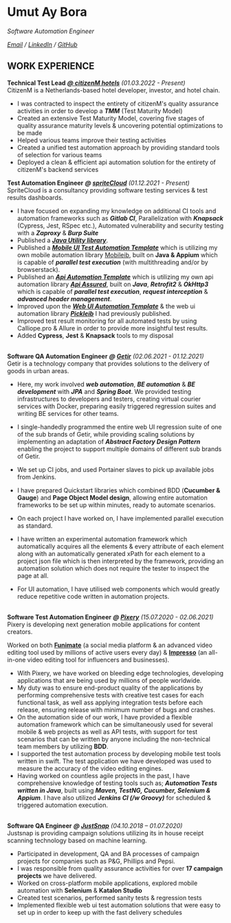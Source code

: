 # Umut Ay Bora

_Software Automation Engineer_ <br>

_[Email](mailto:umutaybora@gmail.com) / [LinkedIn](https://www.linkedin.com/in/umutayb/) / [GitHub](https://github.com/Umutayb)_

## WORK EXPERIENCE

**Technical Test Lead** ***[@ citizenM hotels](https://www.spritecloud.com)*** _(01.03.2022 - Present)_ <br>
CitizenM is a Netherlands-based hotel developer, investor, and hotel chain.
- I was contracted to inspect the entirety of citizenM's quality assurance activities in order to develop a ***TMM*** (Test Maturity Model)
- Created an extensive Test Maturity Model, covering five stages of quality assurance maturity levels & uncovering potential optimizations to be made
- Helped various teams improve their testing activities 
- Created a unified test automation approach by providing standard tools of selection for various teams
- Deployed a clean & efficient api automation solution for the entirety of citizenM's backend services

**Test Automation Engineer** ***@ [spriteCloud](https://www.spritecloud.com)*** _(01.12.2021 - Present)_ <br>
SpriteCloud is a consultancy providing software testing services & test results dashboards. 
- I have focused on expanding my knowledge on additional CI tools and automation frameworks such as ***Gitlab CI***, Parallelization with ***Knapsack*** (Cypress, Jest, RSpec etc.), Automated vulnerability and security testing with a ***Zaproxy*** & ***Burp Suite***
- Published a ***[Java Utility library](https://github.com/Umutayb/Java-Utilities)***.
- Published a ***[Mobile UI Test Automation Template](https://github.com/Umutayb/Mobile-Automation-Sample)*** which is utilizing my own mobile automation library [Mobileib](https://github.com/Umutayb/Mobileib), built on **Java & Appium** which is capable of ***parallel test execution*** (with multithreading and/or by browserstack).
- Published an ***[Api Automation Template](https://github.com/Umutayb/Api-Automation-Sample)*** which is utilizing my own api automation library ***[Api Assured](https://github.com/Umutayb/Api-Assured)***, built on ***Java***, ***Retrofit2*** & ***OkHttp3*** which is capable of ***parallel test execution***, ***request interception*** & ***advanced header management***.
- Improved upon the ***[Web UI Automation Template](https://github.com/Umutayb/Web-Automation-Sample-Cucumber)*** & the web ui automation library ***[Pickleib](https://github.com/Umutayb/Pickleib)*** I had previously published.
- Improved test result monitoring for all automated tests by using Calliope.pro & Allure in order to provide more insightful test results.
- Added **Cypress**, **Jest** & **Knapsack** tools to my disposal
<br><br>

**Software QA Automation Engineer** ***@ [Getir](https://www.linkedin.com/company/getir/)*** _(02.06.2021 - 01.12.2021)_ <br>
Getir is a technology company that provides solutions to the delivery of goods in urban areas. 

- Here, my work involved ***web automation***, ***BE automation*** & ***BE development*** with ***JPA*** and ***Spring Boot***. We provided testing infrastructures to developers and testers, creating virtual courier services with Docker, preparing easily triggered regression suites and writing BE services for other teams.

- I single-handedly programmed the entire web UI regression suite of one of the sub brands of Getir, while providing scaling solutions by implementing an adaptation of ***Abstract Factory Design Pattern*** enabling the project to support multiple domains of different sub brands of Getir. 
- We set up CI jobs, and used Portainer slaves to pick up available jobs from Jenkins.
- I have prepared Quickstart libraries which combined BDD (**Cucumber & Gauge**) and **Page Object Model design**, allowing entire automation frameworks to be set up within minutes, ready to automate scenarios. 
- On each project I have worked on, I have implemented parallel execution as standard.
- I have written an experimental automation framework which automatically acquires all the elements & every attribute of each element along with an automatically generated xPath for each element to a project json file which is then interpreted by the framework, providing an automation solution which does not require the tester to inspect the page at all.
- For UI automation, I have utilised web components which would greatly reduce repetitive code written in automation projects.
<br><br>

**Software Test Automation Engineer** ***@ [Pixery](https://www.pixerylabs.com)*** _(15.07.2020 - 02.06.2021)_ <br>
Pixery is developing next generation mobile applications for content creators.

Worked on both [**Funimate**](https://www.pixerylabs.com) (a social media platform & an advanced video editing tool used by millions of active users every day) & [**Impresso**](https://www.pixerylabs.com) (an all-in-one video editing tool for influencers and businesses).
- With Pixery, we have worked on bleeding edge technologies, developing applications that are being used by millions of people worldwide. 
- My duty was to ensure end-product quality of the applications by performing comprehensive tests with creative test cases for each functional task, as well ass applying integration tests before each release, ensuring release with minimum number of bugs and crashes.
- On the automation side of our work, I have provided a flexible automation framework which can be simultaneously used for several mobile & web projects as well as API tests, with support for test scenarios that can be written by anyone including the non-technical team members by utilizing **BDD**.
- I supported the test automation process by developing mobile test tools written in swift. The test application we have developed was used to measure the accuracy of the video editing engines.
- Having worked on countless agile projects in the past, I have comprehensive knowledge of testing tools such as; ***Automation Tests written in Java***, built using ***Maven, TestNG, Cucumber, Selenium & Appium***. I have also utilized ***Jenkins CI (/w Groovy)*** for scheduled & triggered automation execution.
<br><br>

**Software QA Engineer** ***@ [JustSnap](https://justsnap.co)*** _(04.10.2018 – 01.07.2020)_ <br>
Justsnap is providing campaign solutions utilizing its in house receipt scanning technology based on machine learning.
  - Participated in development, QA and BA processes of campaign projects for companies such as P&G, Phillips and Pepsi.
  - I was responsible from quality assurance activities for over **17 campaign projects** we have delivered.
  - Worked on cross-platform mobile applications, explored mobile automation with **Selenium** & **Katalon Studio**
  - Created test scenarios, performed sanity tests & regression tests
  - Implemented flexible web ui test automation solutions that were easy to set up in order to keep up with the fast delivery schedules
    <br><br>
   

